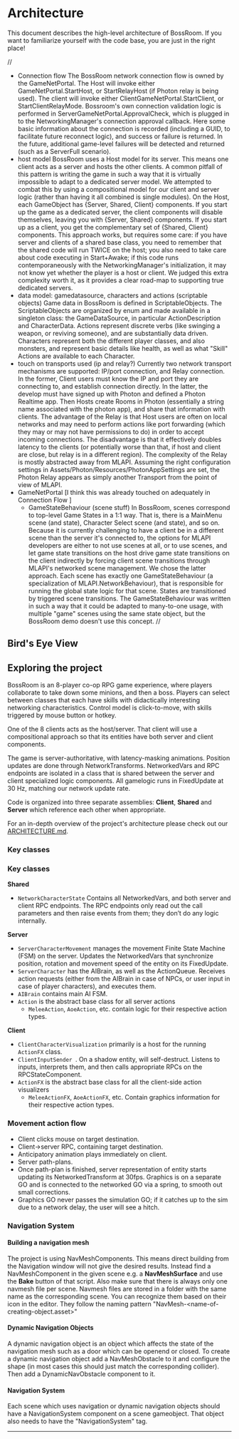 # Architecture

This document describes the high-level architecture of BossRoom.
If you want to familiarize yourself with the code base, you are just in the right place!

//
 - Connection flow
The BossRoom network connection flow is owned by the GameNetPortal. The Host will invoke either GameNetPortal.StartHost, or StartRelayHost (if Photon relay is being used). The client will invoke either ClientGameNetPortal.StartClient, or StartClientRelayMode. Bossroom's own connection validation logic is performed in ServerGameNetPortal.ApprovalCheck, which is plugged in to the NetworkingManager's connection approval callback. Here some basic information about the connection is recorded (including a GUID, to facilitate future reconnect logic), and success or failure is returned. In the future, additional game-level failures will be detected and returned (such as a ServerFull scenario). 
 - host model
BossRoom uses a Host model for its server. This means one client acts as a server and hosts the other clients. A common pitfall of this pattern is writing the game in such a way that it is virtually impossible to adapt to a dedicated server model. We attempted to combat this by using a compositional model for our client and server logic (rather than having it all combined is single modules). On the Host, each GameObject has {Server, Shared, Client} components. If you start up the game as a dedicated server, the client components will disable themselves, leaving you with {Server, Shared} components. If you start up as a client, you get the complementary set of {Shared, Client} components. This approach works, but requires some care: if you have server and clients of a shared base class, you need to remember that the shared code will run TWICE on the host; you also need to take care about code executing in Start+Awake; if this code runs contemporaneously with the NetworkingManager's initialization, it may not know yet whether the player is a host or client. We judged this extra complexity worth it, as it provides a clear road-map to supporting true dedicated servers. 
 - data model: gamedatasource, characters and actions (scriptable objects)
Game data in BossRoom is defined in ScriptableObjects. The ScriptableObjects are organized by enum and made available in a singleton class: the GameDataSource, in particular ActionDescription and CharacterData. Actions represent discrete verbs (like swinging a weapon, or reviving someone), and are substantially data driven. Characters represent both the different player classes, and also monsters, and represent basic details like health, as well as what "Skill" Actions are available to each Character. 
 - touch on transports used (ip and relay?)
Currently two network transport mechanisms are supported: IP/port connection, and Relay connection. In the former, Client users must know the IP and port they are connecting to, and establish connection directly. In the latter, the develop must have signed up with Photon and defined a Photon Realtime app. Then Hosts create Rooms in Photon (essentially a string name associated with the photon app), and share that information with clients. The advantage of the Relay is that Host users are often on local networks and may need to perform actions like port forwarding (which they may or may not have permissions to do) in order to accept incoming connections. The disadvantage is that it effectively doubles latency to the clients (or potentially worse than that, if host and client are close, but relay is in a different region). The complexity of the Relay is mostly abstracted away from MLAPI. Assuming the right configuration settings in Assets/Photon/Resources/PhotonAppSettings are set, the Photon Relay appears as simply another Transport from the point of view of MLAPI. 
 - GameNetPortal 
[I think this was already touched on adequately in Connection Flow ]
   - GameStateBehaviour (scene stuff)
In BossRoom, scenes correspond to top-level Game States in a 1:1 way. That is, there is a MainMenu scene (and state), Character Select scene (and state), and so on. Because it is currently challenging to have a client be in a different scene than the server it's connected to, the options for MLAPI developers are either to not use scenes at all, or to use scenes, and let game state transitions on the host drive game state transitions on the client indirectly by forcing client scene transitions through MLAPI's networked scene management. We chose the latter approach. Each scene has exactly one GameStateBehaviour (a specialization of MLAPI.NetworkBehaviour), that is responsible for running the global state logic for that scene. States are transitioned by triggered scene transitions. The GameStateBehaviour was written in such a way that it could be adapted to many-to-one usage, with multiple "game" scenes using the same state object, but the BossRoom demo doesn't use this concept. 
//

## Bird's Eye View

## Exploring the project
BossRoom is an 8-player co-op RPG game experience, where players collaborate to take down some minions, and then a boss. Players can select between classes that each have skills with didactically interesting networking characteristics. Control model is click-to-move, with skills triggered by mouse button or hotkey. 

One of the 8 clients acts as the host/server. That client will use a compositional approach so that its entities have both server and client components.

The game is server-authoritative, with latency-masking animations. Position updates are done through NetworkTransforms. NetworkedVars and RPC endpoints are isolated in a class that is shared between the server and client specialized logic components. All gamelogic runs in FixedUpdate at 30 Hz, matching our network update rate. 

Code is organized into three separate assemblies: **Client**, **Shared** and **Server** which reference each other when appropriate.

For an in-depth overview of the project's architecture please check out our [ARCHITECTURE.md](ARCHITECTURE.md).

### Key classes


### Key classes

**Shared**
 - `NetworkCharacterState` Contains all NetworkedVars, and both server and client RPC endpoints. The RPC endpoints only read out the call parameters and then raise events from them; they don’t do any logic internally. 

**Server**
 - `ServerCharacterMovement` manages the movement Finite State Machine (FSM) on the server. Updates the NetworkedVars that synchronize position, rotation and movement speed of the entity on its FixedUpdate.
 - `ServerCharacter` has the AIBrain, as well as the ActionQueue. Receives action requests (either from the AIBrain in case of NPCs, or user input in case of player characters), and executes them.
 - `AIBrain` contains main AI FSM.  
 - `Action` is the abstract base class for all server actions
   - `MeleeAction`, `AoeAction`, etc. contain logic for their respective action types. 

**Client**
 - `ClientCharacterVisualization` primarily is a host for the running `ActionFX` class.
 - `ClientInputSender `. On a shadow entity, will self-destruct. Listens to inputs, interprets them, and then calls appropriate RPCs on the RPCStateComponent. 
 - `ActionFX` is the abstract base class for all the client-side action visualizers
   - `MeleeActionFX`, `AoeActionFX`, etc. Contain graphics information for their respective action types. 

   

### Movement action flow
 - Client clicks mouse on target destination. 
 - Client->server RPC, containing target destination. 
 - Anticipatory animation plays immediately on client. 
 - Server path-plans. 
 - Once path-plan is finished, server representation of entity starts updating its NetworkedTransform at 30fps. Graphics is on a separate GO and is connected to the networked GO via a spring, to smooth out small corrections.
 - Graphics GO never passes the simulation GO; if it catches up to the sim due to a network delay, the user will see a hitch. 

### Navigation System

#### Building a navigation mesh
The project is using NavMeshComponents. This means direct building from the Navigation window will not give the desired results. Instead find a NavMeshComponent in the given scene e.g. a **NavMeshSurface** and use the **Bake** button of that script. Also make sure that there is always only one navmesh file per scene. Navmesh files are stored in a folder with the same name as the corresponding scene. You can recognize them based on their icon in the editor. They follow the naming pattern "NavMesh-\<name-of-creating-object\.asset>"

#### Dynamic Navigation Objects
A dynamic navigation object is an object which affects the state of the navigation mesh such as a door which can be openend or closed.
To create a dynamic navigation object add a NavMeshObstacle to it and configure the shape (in most cases this should just match the corresponding collider). Then add a DynamicNavObstacle component to it.

#### Navigation System
Each scene which uses navigation or dynamic navigation objects should have a NavigationSystem component on a scene gameobject. That object also needs to have the "NavigationSystem" tag.

---------------------------